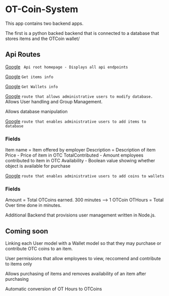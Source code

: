 # OT-Coin-System

This app contains two backend apps.

The first is a python backed backend that is connected to a database that stores items and the OTCoin wallet/

## Api Routes

[Google](www.http://domain/)
``` Api root homepage - Displays all api endpoints```

[Google](www.http://domain/items)
``` Get items info ```

[Google](www.http://domain/wallets)
``` Get Wallets info ```


[Google](www.http://domain/admin)
``` route that allows administrative users to modify database. ```
Allows User handling and Group Management.

Allows database manipulation

[Google](www.http://domain/admin/api/item/add/)
``` route that enables administrative users to add items to database ```

### Fields
Item name = Item offered by employer
Description = Description of item
Price - Price of item in OTC
TotalContributed - Amount employees contributed to item in OTC
Availability - Boolean value showing whether object is available for purchase

[Google](www.http://domain/admin/api/wallet/add/)
``` route that enables administrative users to add coins to wallets ```

### Fields
Amount = Total OTCoins earned. 300 minutes --> 1 OTCoin
OTHours = Total Over time done in minutes.


Additional Backend that provisions user management written in Node.js.


## Coming soon

Linking each User model with a Wallet model so that they may purchase or contribute OTC coins to an item.

User permissions that allow employees to view, reccomend and contribute to items only

Allows purchasing of items and removes availability of an item after purchasing

Automatic conversion of OT Hours to OTCoins